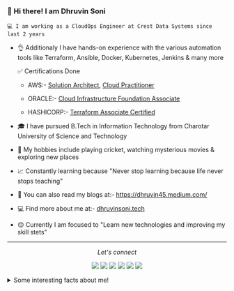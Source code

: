 ### 👋 Hi there! I am Dhruvin Soni

    💻 I am working as a CloudOps Engineer at Crest Data Systems since last 2 years

- 👌 Additionaly I have hands-on experience with the various automation tools like Terraform, Ansible, Docker, Kubernetes, Jenkins & many more

  <summary> ✅ Certifications Done </summary>

  - AWS:- [Solution Architect](https://drive.google.com/file/d/1AaCJ-p1tVeyGIqJHsOra04Q5v9dukhNg/view?usp=sharing), [Cloud Practitioner](https://drive.google.com/file/d/1qA76FJ57ZBJ_RCURuW-w1g7HCx3DiHAk/view?usp=sharing)

  - ORACLE:- [Cloud Infrastructure Foundation Associate](https://drive.google.com/file/d/1gqKZ71T06pPUHHnkgNa9EfrUgI5covZ6/view?usp=sharing)

  - HASHICORP:- [Terraform Associate Certified](https://drive.google.com/file/d/1JD41pZeyQ39n0TWZ7Z5dSzwt3Ll3UM7_/view?usp=sharing)

- 🎓 I have pursued B.Tech in Information Technology from Charotar University of Science and Technology

- 🏏 My hobbies include playing cricket, watching mysterious movies & exploring new places

- 📈 Constantly learning because "Never stop learning because life never stops teaching"

- 📑 You can also read my blogs at:- https://dhruvin45.medium.com/

- 💻 Find more about me at:- [dhruvinsoni.tech](https://dhruvinsoni.s3.ap-south-1.amazonaws.com/index.html)

- 😌 Currently I am focused to "Learn new technologies and improving my skill stets"

<hr>
<p align="center">
  <i>Let's connect</i>
<p align="center">
    <a href="https://twitter.com/dhruvinsoni30" alt="Twitter"><img src="https://github.com/imdhruv99/imdhruv99/blob/master/readme/twitter.png"></a>
    <a href="https://www.linkedin.com/in/dhruvinksoni/" alt="Linkedin"><img src="https://github.com/imdhruv99/imdhruv99/blob/master/readme/linkedin.png"></a>
    <a href="https://www.instagram.com/dhruvin.4530/" alt="Instagram"><img src="https://github.com/imdhruv99/imdhruv99/blob/master/readme/insta.png"></a>
    <a href="https://www.facebook.com/dhruvin.soni.75/" alt="Facebook"><img src="https://github.com/imdhruv99/imdhruv99/blob/master/readme/facebook.png"></a>
    <a href="https://github.com/DhruvinSoni30" alt="GitHub"><img src="https://github.com/imdhruv99/imdhruv99/blob/master/readme/github.png"></a>
    <a href="https://medium.com/@dhruvin45" alt="Medium"><img src="https://github.com/imdhruv99/imdhruv99/blob/master/readme/medium.png"></a>
</p>
  
</p>

<details>
  <summary>Some interesting facts about me!</summary>
  <br>

  - In mean time, I create visual and artistic images using photoshop, you can check those are on **[My Instagram](https://www.instagram.com/imdhruv_28/)**.

  - While Coding, Listening Music and developing useful code. ⭐️

  - Reading Novels, Action and Adventure, Autobiography & Biography, Comics, Detective and Mystery, Fantasy, Historical Fiction, Romance, Sci-Fi, History books.

  - Learning Physics and getting knowledge about Space, Cosmos and Astronomy is My Night Job.

![My github stats](https://github-readme-stats.vercel.app/api?username=imdhruv99&show_icons=true)

</details>



